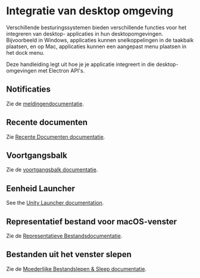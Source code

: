 # Integratie van desktop omgeving

Verschillende besturingssystemen bieden verschillende functies voor het integreren van desktop- applicaties in hun desktopomgevingen. Bijvoorbeeld in Windows, applicaties kunnen snelkoppelingen in de taakbalk plaatsen, en op Mac, applicaties kunnen een aangepast menu plaatsen in het dock menu.

Deze handleiding legt uit hoe je je applicatie integreert in die desktop- omgevingen met Electron API's.

## Notificaties

Zie de [meldingendocumentatie](notifications.md).

## Recente documenten

Zie [Recente Documenten documentatie](recent-documents.md).

## Voortgangsbalk

Zie de [voortgangsbalk documentatie](progress-bar.md).

## Eenheid Launcher

See the [Unity Launcher documentation][unity-launcher].

## Representatief bestand voor macOS-venster

Zie de [Representatieve Bestandsdocumentatie](represented-file.md).

## Bestanden uit het venster slepen

Zie de [Moederlijke Bestandslepen & Sleep documentatie](native-file-drag-drop.md).

[unity-launcher]: https://help.ubuntu.com/community/UnityLaunchersAndDesktopFiles#Adding_shortcuts_to_a_launcher
